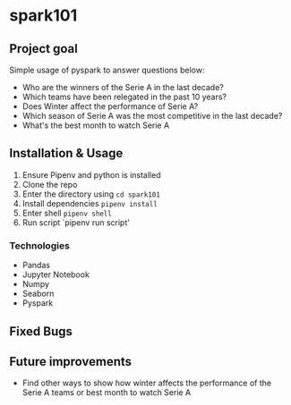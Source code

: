 # spark101

## Project goal
Simple usage of pyspark to answer questions below:
* Who are the winners of the Serie A in the last decade?
* Which teams have been relegated in the past 10 years?
* Does Winter affect the performance of Serie A?
* Which season of Serie A was the most competitive in the last decade?
* What's the best month to watch Serie A
## Installation & Usage

1. Ensure Pipenv and python is installed
2. Clone the repo
3. Enter the directory using `cd spark101`
3. Install dependencies `pipenv install`
4. Enter shell `pipenv shell`
5. Run script `pipenv run script'

<!-- to-do: usage -->


### Technologies

* Pandas
* Jupyter Notebook
* Numpy
* Seaborn
* Pyspark


## Fixed Bugs

## Future improvements
* Find other ways to show how winter affects the performance of the Serie A teams or best month to watch Serie A
